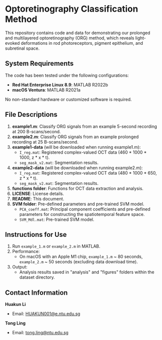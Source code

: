 # Optoretinography Classification Method

This repository contains code and data for demonstrating our prolonged and multilayered optoretinography (ORG) method, which reveals light-evoked deformations in rod photoreceptors, pigment epithelium, and subretinal space.

## System Requirements

The code has been tested under the following configurations:

- **Red Hat Enterprise Linux 8.9**: MATLAB R2022b
- **macOS Ventura**: MATLAB R2021a

No non-standard hardware or customized software is required.

## File Descriptions

1. **example1.m**: Classify ORG signals from an example 5-second recording at 200 B-scans/second.
2. **example2.m**: Classify ORG signals from an example prolonged recording at 25 B-scans/second.
3. **example1-data** (will be downloaded when running example1.m):
    - `I_reg.mat`: Registered complex-valued OCT data (460 * 1000 * 1000, z * x * t).
    - `seg_mask_v2.mat`: Segmentation results.
4. **example2-data** (will be downloaded when running example2.m):
    - `I_reg.mat`: Registered complex-valued OCT data (480 * 1000 * 650, z * x * t).
    - `seg_mask_v2.mat`: Segmentation results.
5. **functions folder**: Functions for OCT data extraction and analysis.
6. **LICENSE**: License details.
7. **README**: This document.
8. **SVM folder**: Pre-defined parameters and pre-trained SVM model.
    - `PCA_coeff.mat`: Principal component coefficients and pre-defined parameters for constructing the spatiotemporal feature space.
    - `SVM_Mdl.mat`: Pre-trained SVM model.

## Instructions for Use

1. Run `example_1.m` or `example_2.m` in MATLAB.
2. Performance:
   - On macOS with an Apple M1 chip, `example_1.m` ~ 80 seconds, `example_2.m` ~ 50 seconds (excluding data download time).
3. Output:
   - Analysis results saved in "analysis" and "figures" folders within the dataset directory.

## Contact Information

**Huakun Li**
- Email: [HUAKUN001@e.ntu.edu.sg](mailto:HUAKUN001@e.ntu.edu.sg)

**Tong Ling**
- Email: [tong.ling@ntu.edu.sg](mailto:tong.ling@ntu.edu.sg)
